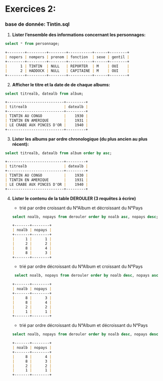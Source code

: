 # Exercices 2:

### base de donnée: Tintin.sql

1. **Lister l’ensemble des informations concernant les personnages:**
```sql
select * from personnage;
```

```md
+--------+---------+--------+-----------+------+--------+
| nopers | nompers | prenom | fonction  | sexe | gentil |
+--------+---------+--------+-----------+------+--------+
|      1 | TINTIN  | NULL   | REPORTER  | M    | OUI    |
|      2 | HADDOCK | NULL   | CAPITAINE | M    | OUI    |
+--------+---------+--------+-----------+------+--------+
```


2. **Afficher le titre et la date de de chaque albums:**
```sql
select titrealb, datealb from album;
```

```md
+--------------------------+---------+
| titrealb                 | datealb |
+--------------------------+---------+
| TINTIN AU CONGO          |    1930 |
| TINTIN EN AMERIQUE       |    1931 |
| LE CRABE AUX PINCES D'OR |    1940 |
+--------------------------+---------+
```

3. **Lister les albums par ordre chronologique (du plus ancien au plus récent):**
```sql
select titrealb, datealb from album order by asc;
```

```md
+--------------------------+---------+
| titrealb                 | datealb |
+--------------------------+---------+
| TINTIN AU CONGO          |    1930 |
| TINTIN EN AMERIQUE       |    1931 |
| LE CRABE AUX PINCES D'OR |    1940 |
+--------------------------+---------+
```

4. **Lister le contenu de la table DEROULER (3 requêtes à écrire)**

    - trié par ordre croissant du N°Album et décroissant du N°Pays

    ```sql
    select noalb, nopays from derouler order by noalb asc, nopays desc;
    ```
    ```md
    +-------+--------+
    | noalb | nopays |
    +-------+--------+
    |     1 |      1 |
    |     2 |      2 |
    |     8 |      4 |
    |     8 |      3 |
    +-------+--------+
    ```
    - trié par ordre décroissant du N°Album et croissant du N°Pays
    ```sql
     select noalb, nopays from derouler order by noalb desc, nopays asc;
     ```
     ```md
    +-------+--------+
    | noalb | nopays |
    +-------+--------+
    |     8 |      3 |
    |     8 |      4 |
    |     2 |      2 |
    |     1 |      1 |
    +-------+--------+
     ```

    - trié par ordre décroissant du N°Album et décroissant du N°Pays
    
    ```sql
    select noalb, nopays from derouler order by noalb desc, nopays desc;
    ```

    ```md
    +-------+--------+
    | noalb | nopays |
    +-------+--------+
    |     8 |      4 |
    |     8 |      3 |
    |     2 |      2 |
    |     1 |      1 |
    +-------+--------+
    ```
